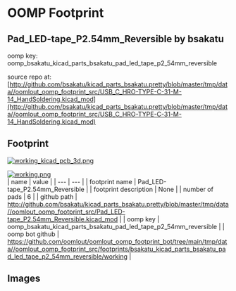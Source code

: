 # OOMP Footprint  
## Pad_LED-tape_P2.54mm_Reversible  by bsakatu  
  
oomp key: oomp_bsakatu_kicad_parts_bsakatu_pad_led_tape_p2_54mm_reversible  
  
source repo at: [http://github.com/bsakatu/kicad_parts_bsakatu.pretty/blob/master/tmp/data//oomlout_oomp_footprint_src/USB_C_HRO-TYPE-C-31-M-14_HandSoldering.kicad_mod](http://github.com/bsakatu/kicad_parts_bsakatu.pretty/blob/master/tmp/data//oomlout_oomp_footprint_src/USB_C_HRO-TYPE-C-31-M-14_HandSoldering.kicad_mod)  
## Footprint  
  
[![working_kicad_pcb_3d.png](working_kicad_pcb_3d_600.png)](working_kicad_pcb_3d.png)  
  
[![working.png](working_600.png)](working.png)  
| name | value | 
| --- | --- | 
| footprint name | Pad_LED-tape_P2.54mm_Reversible | 
| footprint description | None | 
| number of pads | 6 | 
| github path | http://github.com/bsakatu/kicad_parts_bsakatu.pretty/blob/master/tmp/data//oomlout_oomp_footprint_src/Pad_LED-tape_P2.54mm_Reversible.kicad_mod | 
| oomp key | oomp_bsakatu_kicad_parts_bsakatu_pad_led_tape_p2_54mm_reversible | 
| oomp bot github | https://github.com/oomlout/oomlout_oomp_footprint_bot/tree/main/tmp/data//oomlout_oomp_footprint_src/footprints/bsakatu_kicad_parts_bsakatu_pad_led_tape_p2_54mm_reversible/working | 
## Images  
